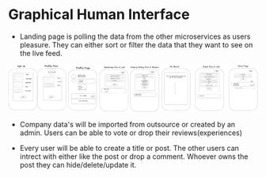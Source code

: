 # Graphical Human Interface

- Landing page is polling the data from the other microservices as users pleasure.
  They can either sort or filter the data that they want to see on the live feed.

![Image](wireframes/OurSpace_Wireframes.png)

- Company data's will be imported from outsource or created by an admin. Users can be able to vote or drop their reviews(experiences)

- Every user will be able to create a title or post.
  The other users can intrect with either like the post or drop a comment.
  Whoever owns the post they can hide/delete/update it.

